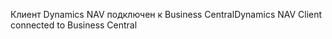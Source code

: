 <span data-ttu-id="3d9b3-101">Клиент Dynamics NAV подключен к Business Central</span><span class="sxs-lookup"><span data-stu-id="3d9b3-101">Dynamics NAV Client connected to Business Central</span></span>